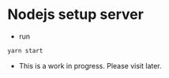 # Nodejs setup server

- run 
```bash
yarn start
```

- This is a work in progress. Please visit later.
